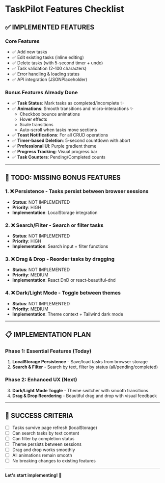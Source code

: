 # TaskPilot Features Checklist

## ✅ **IMPLEMENTED FEATURES**

### Core Features
- ✅ Add new tasks
- ✅ Edit existing tasks (inline editing)
- ✅ Delete tasks (with 5-second timer + undo)
- ✅ Task validation (2-100 characters)
- ✅ Error handling & loading states
- ✅ API integration (JSONPlaceholder)

### Bonus Features Already Done
- ✅ **Task Status**: Mark tasks as completed/incomplete ✨
- ✅ **Animations**: Smooth transitions and micro-interactions ✨
  - Checkbox bounce animations
  - Hover effects
  - Scale transitions
  - Auto-scroll when tasks move sections
- ✅ **Toast Notifications**: For all CRUD operations
- ✅ **Timer-based Deletion**: 5-second countdown with abort
- ✅ **Professional UI**: Purple gradient theme
- ✅ **Progress Tracking**: Visual progress bar
- ✅ **Task Counters**: Pending/Completed counts

---

## 🚧 **TODO: MISSING BONUS FEATURES**

### 1. ❌ **Persistence** - Tasks persist between browser sessions
- **Status**: NOT IMPLEMENTED
- **Priority**: HIGH
- **Implementation**: LocalStorage integration

### 2. ❌ **Search/Filter** - Search or filter tasks  
- **Status**: NOT IMPLEMENTED
- **Priority**: HIGH
- **Implementation**: Search input + filter functions

### 3. ❌ **Drag & Drop** - Reorder tasks by dragging
- **Status**: NOT IMPLEMENTED  
- **Priority**: MEDIUM
- **Implementation**: React DnD or react-beautiful-dnd

### 4. ❌ **Dark/Light Mode** - Toggle between themes
- **Status**: NOT IMPLEMENTED
- **Priority**: MEDIUM
- **Implementation**: Theme context + Tailwind dark mode

---

## 📋 **IMPLEMENTATION PLAN**

### Phase 1: Essential Features (Today)
1. **LocalStorage Persistence** - Save/load tasks from browser storage
2. **Search & Filter** - Search by text, filter by status (all/pending/completed)

### Phase 2: Enhanced UX (Next)  
3. **Dark/Light Mode Toggle** - Theme switcher with smooth transitions
4. **Drag & Drop Reordering** - Beautiful drag and drop with visual feedback

---

## 🎯 **SUCCESS CRITERIA**

- [ ] Tasks survive page refresh (localStorage)
- [ ] Can search tasks by text content
- [ ] Can filter by completion status
- [ ] Theme persists between sessions
- [ ] Drag and drop works smoothly
- [ ] All animations remain smooth
- [ ] No breaking changes to existing features

---

**Let's start implementing! 🚀**
